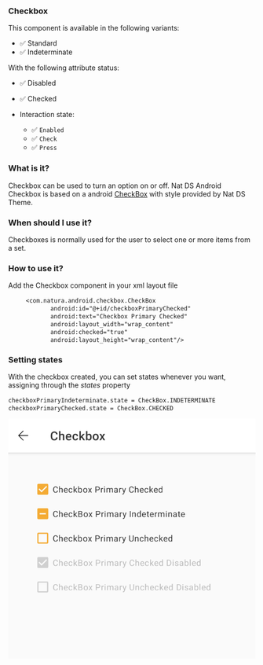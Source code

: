 ### Checkbox

This component is available in the following variants:

* ✅ Standard
* ✅ Indeterminate

With the following attribute status:

* ✅ Disabled
* ✅ Checked

* Interaction state:
    * ✅ `Enabled`
    * ✅ `Check`
    * ✅ `Press`

### What is it?
Checkbox can be used to turn an option on or off.
Nat DS Android Checkbox is based on a android [CheckBox](https://developer.android.com/reference/android/widget/CheckBox) with style provided by Nat DS Theme.

### When should I use it?
Checkboxes is normally used for the user to select one or more items from a set. 

### How to use it?
Add the Checkbox component in your xml layout file

```android
     <com.natura.android.checkbox.CheckBox
            android:id="@+id/checkboxPrimaryChecked"
            android:text="Checkbox Primary Checked"
            android:layout_width="wrap_content"
            android:checked="true"
            android:layout_height="wrap_content"/>
```

### Setting states

With the checkbox created, you can set states whenever you want, assigning through the *states* property

```android
checkboxPrimaryIndeterminate.state = CheckBox.INDETERMINATE
checkboxPrimaryChecked.state = CheckBox.CHECKED
```

![Checkbox](checkbox.png)

